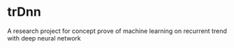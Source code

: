 # trDnn
A research project for concept prove of machine learning on recurrent trend with deep neural network
